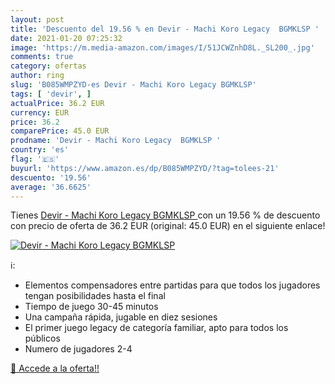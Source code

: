 ```yaml
---
layout: post
title: 'Descuento del 19.56 % en Devir - Machi Koro Legacy  BGMKLSP '
date: 2021-01-20 07:25:32
image: 'https://m.media-amazon.com/images/I/51JCWZnhD8L._SL200_.jpg'
comments: true
category: ofertas
author: ring
slug: 'B085WMPZYD-es Devir - Machi Koro Legacy BGMKLSP'
tags: [ 'devir', ]
actualPrice: 36.2 EUR
currency: EUR
price: 36.2
comparePrice: 45.0 EUR
prodname: 'Devir - Machi Koro Legacy  BGMKLSP '
country: 'es'
flag: '🇪🇸'
buyurl: 'https://www.amazon.es/dp/B085WMPZYD/?tag=tolees-21'
descuento: '19.56'
average: '36.6625'
---
```


Tienes [Devir - Machi Koro Legacy  BGMKLSP ](https://www.amazon.es/dp/B085WMPZYD/?tag=tolees-21) con un 19.56 % de descuento con precio de oferta de 36.2 EUR (original: 45.0 EUR) en el siguiente enlace!

[![Devir - Machi Koro Legacy  BGMKLSP ](https://m.media-amazon.com/images/I/51JCWZnhD8L._SL200_.jpg)](https://www.amazon.es/dp/B085WMPZYD/?tag=tolees-21)

ℹ️:

- Elementos compensadores entre partidas para que todos los jugadores tengan posibilidades hasta el final
- Tiempo de juego 30-45 minutos
- Una campaña rápida, jugable en diez sesiones
- El primer juego legacy de categoría familiar, apto para todos los públicos
- Numero de jugadores 2-4

[🛒 Accede a la oferta!!](https://www.amazon.es/dp/B085WMPZYD/?tag=tolees-21)
